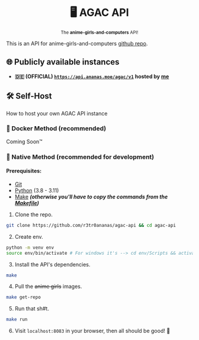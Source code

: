 <div align="center">

  # 🖥️ AGAC API

  <sub>The **anime-girls-and-computers** API!</sub>

</div>

This is an API for anime-girls-and-computers [github repo](https://github.com/THEGOLDENPRO/anime-girls-and-computers).

## 🌐 Publicly available instances
- **🇩🇪 (OFFICIAL) [``https://api.ananas.moe/agac/v1``](https://api.ananas.moe/agac/v1) hosted by [me](https://github.com/r3tr0ananas)**

## 🛠️ Self-Host
How to host your own AGAC API instance

### 🐬 Docker Method (recommended)
Coming Soon™

### 🐍 Native Method (recommended for development)

#### Prerequisites:
- [Git](https://git-scm.com/downloads)
- [Python](https://www.python.org/downloads/) (3.8 - 3.11)
- [Make](https://www.gnu.org/software/make/#download) ***(otherwise you'll have to copy the commands from the [Makefile](https://github.com/r3tr0ananas/agac-api/blob/main/Makefile))***

1. Clone the repo.
```sh
git clone https://github.com/r3tr0ananas/agac-api && cd agac-api
```
2. Create env.
```sh
python -m venv env
source env/bin/activate # For windows it's --> cd env/Scripts && activate && cd ../../
```
3. Install the API's dependencies.
```sh
make
```
4. Pull the ~~anime girls~~ images.
```sh
make get-repo
```
5. Run that sh#t.
```sh
make run
```
6. Visit ``localhost:8083`` in your browser, then all should be good! 🌈

